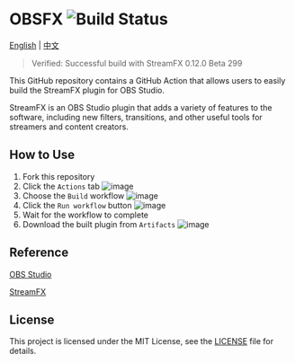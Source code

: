 # OBSFX ![Build Status](https://github.com/hydrotho/OBSFX/actions/workflows/main.yml/badge.svg)

[English](README.md) | [中文](README_zh.md)

> Verified: Successful build with StreamFX 0.12.0 Beta 299

This GitHub repository contains a GitHub Action that allows users to easily build the StreamFX plugin for OBS Studio.

StreamFX is an OBS Studio plugin that adds a variety of features to the software, including new filters, transitions, and other useful tools for streamers and content creators.

## How to Use

1. Fork this repository
2. Click the `Actions` tab
   ![image](https://github.com/hydrotho/OBSFX/assets/42911474/7fbbc55f-a916-428e-a402-fb5c1bb56b36)
3. Choose the `Build` workflow
   ![image](https://github.com/hydrotho/OBSFX/assets/42911474/feb07c04-fb44-4aa1-8166-245ca3bd13c2)
4. Click the `Run workflow` button
   ![image](https://github.com/hydrotho/OBSFX/assets/42911474/c5fa58b8-e1aa-4063-9cdb-215e2902ebfd)
5. Wait for the workflow to complete
6. Download the built plugin from `Artifacts`
   ![image](https://github.com/hydrotho/OBSFX/assets/42911474/75d0d6ee-b833-4c26-b8be-040c699bf129)

## Reference

[OBS Studio](https://github.com/obsproject/obs-studio)

[StreamFX](https://github.com/Xaymar/obs-StreamFX)

## License

This project is licensed under the MIT License, see the [LICENSE](LICENSE) file for details.
